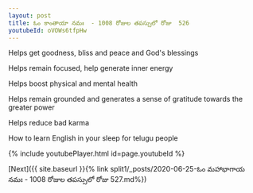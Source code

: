 ```yaml
---
layout: post
title: ఓం కాంతాయా నమః  - 1008 రోజుల తపస్సులో రోజు  526
youtubeId: oVOWs6tfpHw
---
```

 
 
Helps get goodness, bliss and peace and God's blessings
 
Helps remain focused, help generate inner energy 
 
Helps boost physical and mental health 
 
Helps remain grounded and generates a sense of gratitude towards the greater power 
 
Helps reduce bad karma
 
How to learn English in your sleep for telugu people
 
 
 
 


{% include youtubePlayer.html id=page.youtubeId %}
 
[Next]({{ site.baseurl }}{% link split1/_posts/2020-06-25-ఓం మహాభాగాయ నమః  - 1008 రోజుల తపస్సులో రోజు  527.md%})
 
